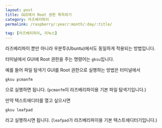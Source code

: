 ```yaml
---
layout: post
title: GUI에서 Root 권한 획득하기
category: 라즈베리파이
permalink: /raspberry/:year/:month/:day/:title/

tag: [라즈베리파이, 리눅스]
---
```


라즈베리파이 뿐만 아니라 우분투(Ubuntu)에서도 동일하게 적용되는 방법입니다.

터미널에서 GUI에 Root 권한을 주는 명령어는 `gksu`입니다.

예를 들어 파일 탐색기 GUI를 Root 권한으로 실행하는 방법은 터미널에서

~~~
gksu pcmanfm
~~~

으로 실행하면 됩니다. (`pcmanfm`이 라즈베리파이용 기본 파일 탐색기입니다.)

만약 텍스트에디터를 열고 싶으시면

~~~
gksu leafpad
~~~

라고 실행하시면 됩니다. (`leafpad`가 라즈베리파이용 기본 텍스트에디터기입니다.)